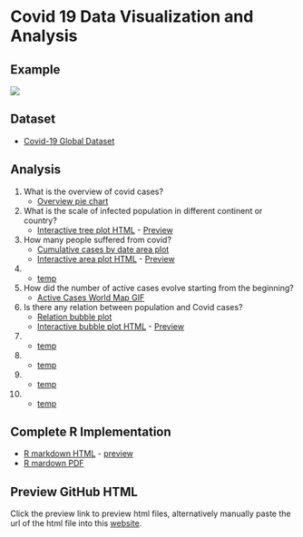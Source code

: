 # Covid 19 Data Visualization and Analysis

## Example
![](./Output/InteractivePlot/qa5_map_08fps.gif)

## Dataset
- [Covid-19 Global Dataset](https://www.kaggle.com/josephassaker/covid19-global-dataset)

## Analysis
1. What is the overview of covid cases? 
    - [Overview pie chart](./Output/StaticPlot/qa1_cases_proportion.png)
2. What is the scale of infected population in different continent or country? 
    - [Interactive tree plot HTML](./Output/InteractivePlot/qa2_infection_scale.html) - [Preview](http://htmlpreview.github.io/?https://github.com/teoshibin/COMP3021_FIV_covid19_analysis/blob/main/Output/InteractivePlot/qa2_infection_scale.html)
3. How many people suffered from covid?
    - [Cumulative cases by date area plot](./Output/StaticPlot/qa3_cumulative_cases_by_date.png)
    - [Interactive area plot HTML](./Output/InteractivePlot/qa3_cumulative_cases_by_date.html) -  [Preview](http://htmlpreview.github.io/?https://github.com/teoshibin/COMP3021_FIV_covid19_analysis/blob/main/Output/InteractivePlot/qa3_cumulative_cases_by_date.html)
4. 
    - [temp](./Output/StaticPlot/qa4_cases_proportion.png)
5. How did the number of active cases evolve starting from the beginning?
    - [Active Cases World Map GIF](./Output/InteractivePlot/qa5_map_08fps.gif)
6. Is there any relation between population and Covid cases?
    - [Relation bubble plot](./Output/StaticPlot/qa5_cases_proportion.png)
    - [Interactive bubble plot HTML](./Output/InteractivePlot/qb1_infection_population.html) - [Preview](http://htmlpreview.github.io/?https://github.com/teoshibin/COMP3021_FIV_covid19_analysis/blob/main/Output/InteractivePlot/qb1_infection_population.html)
7. 
    - [temp](./Output/StaticPlot/qa5_cases_proportion.png)
8. 
    - [temp](./Output/StaticPlot/qa5_cases_proportion.png)
9. 
    - [temp](./Output/StaticPlot/qa5_cases_proportion.png)
10. 
    - [temp](./Output/StaticPlot/qa5_cases_proportion.png)
## Complete R Implementation
- [R markdown HTML](./main.html) - [preview](http://htmlpreview.github.io/?https://github.com/teoshibin/COMP3021_FIV_covid19_analysis/blob/main/main.html)
- [R mardown PDF](#)

## Preview GitHub HTML
Click the preview link to preview html files, alternatively manually paste the url of the html file into this [website](https://htmlpreview.github.io/).